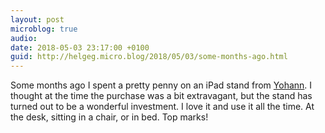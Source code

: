```yaml
---
layout: post
microblog: true
audio: 
date: 2018-05-03 23:17:00 +0100
guid: http://helgeg.micro.blog/2018/05/03/some-months-ago.html
---
```

Some months ago I spent a pretty penny on an iPad stand from [Yohann](https://yohann.com/eu/en/). I thought at the time the purchase was a bit extravagant, but the stand has turned out to be a wonderful investment. I love it and use it all the time. At the desk, sitting in a chair, or in bed. Top marks!
